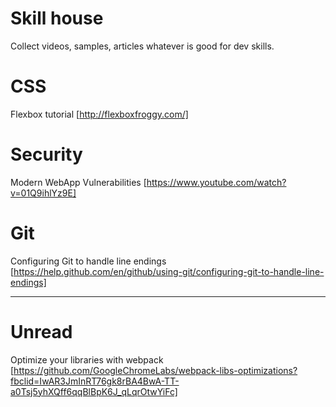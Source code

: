 # Skill house
Collect videos, samples, articles whatever is good for dev skills.

# CSS
Flexbox tutorial [http://flexboxfroggy.com/]

# Security
Modern WebApp Vulnerabilities [https://www.youtube.com/watch?v=01Q9ihlYz9E]

# Git
Configuring Git to handle line endings [https://help.github.com/en/github/using-git/configuring-git-to-handle-line-endings]




------
# Unread
Optimize your libraries with webpack [https://github.com/GoogleChromeLabs/webpack-libs-optimizations?fbclid=IwAR3JmInRT76gk8rBA4BwA-TT-a0Tsj5yhXQff6qqBlBpK6J_qLqrOtwYiFc]
